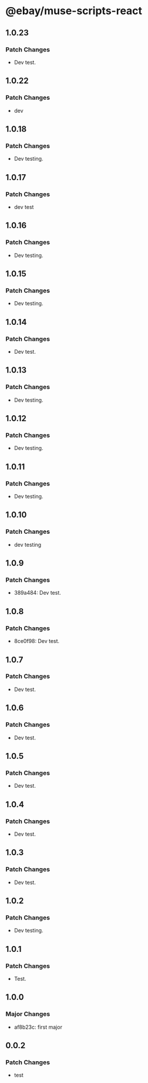 # @ebay/muse-scripts-react

## 1.0.23

### Patch Changes

- Dev test.

## 1.0.22

### Patch Changes

- dev

## 1.0.18

### Patch Changes

- Dev testing.

## 1.0.17

### Patch Changes

- dev test

## 1.0.16

### Patch Changes

- Dev testing.

## 1.0.15

### Patch Changes

- Dev testing.

## 1.0.14

### Patch Changes

- Dev test.

## 1.0.13

### Patch Changes

- Dev testing.

## 1.0.12

### Patch Changes

- Dev testing.

## 1.0.11

### Patch Changes

- Dev testing.

## 1.0.10

### Patch Changes

- dev testing

## 1.0.9

### Patch Changes

- 389a484: Dev test.

## 1.0.8

### Patch Changes

- 8ce0f98: Dev test.

## 1.0.7

### Patch Changes

- Dev test.

## 1.0.6

### Patch Changes

- Dev test.

## 1.0.5

### Patch Changes

- Dev test.

## 1.0.4

### Patch Changes

- Dev test.

## 1.0.3

### Patch Changes

- Dev test.

## 1.0.2

### Patch Changes

- Dev testing.

## 1.0.1

### Patch Changes

- Test.

## 1.0.0

### Major Changes

- af8b23c: first major

## 0.0.2

### Patch Changes

- test

